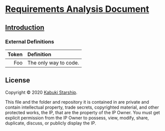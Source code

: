 # [Requirements Analysis Document](../)

## [Introduction](./)

### External Definitions

| Token | Definition |
|------:|:-----------|
| Foo | The only way to code. |

## License

Copyright © 2020 [Kabuki Starship](https://kabukistarship.com).

This file and the folder and repository it is contained in are private and contain intellectual property, trade secrets, copyrighted material, and other protected works, the IP, that are the property of the IP Owner. You must get explicit permission from the IP Owner to possess, view, modify, share, duplicate, discuss, or publicly display the IP.
